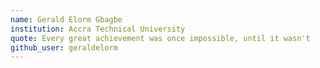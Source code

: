 ```yaml
---
name: Gerald Elorm Gbagbe
institution: Accra Technical University
quote: Every great achievement was once impossible, until it wasn't
github_user: geraldelorm
---
```

